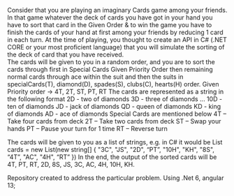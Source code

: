 Consider that you are playing an imaginary Cards game among your friends. In that game whatever the deck of cards you have got in your hand you have to sort that card in the Given Order & to win the game you have to finish the cards of your hand at first among your friends by reducing 1 card in each turn.
 At the time of playing, you thought to create an API in C# (.NET CORE or your most proficient language) that you will simulate the sorting of the deck of card that you have received.  
The cards will be given to you in a random order, and you are to sort the cards through first in Special Cards Given Priority Order then remaining normal cards through ace within the suit and then the suits in specialCards(T), diamond(D), spades(S), clubs(C), hearts(H) order.
Given Priority order -> 4T, 2T, ST, PT, RT
The cards are represented as a string in the following format
2D - two of diamonds
3D - three of diamonds
...
10D - ten of diamonds
JD - jack of diamonds
QD - queen of diamonds
KD - king of diamonds
AD - ace of diamonds
Special Cards are mentioned below
4T – Take four cards from deck
2T – Take two cards from deck
ST – Swap your hands
PT – Pause your turn for 1 time
RT – Reverse turn

The cards will be given to you as a list of strings, e.g. in C# it would be List<String> cards = new List<String>(new string[] {​​​ "3C", "JS", "2D", “PT”, "10H", "KH", "8S", “4T”, "AC", "4H", “RT” }​​​​​​​​​​)
In the end, the output of the sorted cards will be 4T, PT, RT, 2D, 8S, JS, 3C, AC, 4H, 10H, KH.

  
Repository created to address the particular problem.
Using .Net 6, angular 13;
